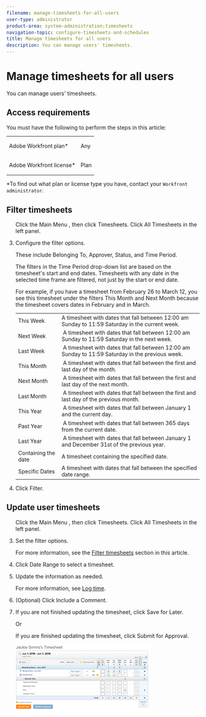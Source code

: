 ```yaml
---
filename: manage-timesheets-for-all-users
user-type: administrator
product-area: system-administration;timesheets
navigation-topic: configure-timesheets-and-schedules
title: Manage timesheets for all users
description: You can manage users' timesheets.
---
```


# Manage timesheets for all users

You can manage users' timesheets.

## Access requirements

You must have the following to perform the steps in this article:

<table cellspacing="0"> 
 <col> 
 <col> 
 <tbody> 
  <tr> 
   <td role="rowheader"><span>Adobe Workfront</span> plan*</td> 
   <td> <p>Any</p> </td> 
  </tr> 
  <tr> 
   <td role="rowheader"><span>Adobe Workfront</span> license*</td> 
   <td> <p><span>Plan</span> </p> </td> 
  </tr> 
 </tbody> 
</table>

&#42;To find out what plan or license type you have, contact your `Workfront administrator`.

## Filter timesheets

<ol> Click the Main Menu , then click Timesheets. Click All Timesheets in the left panel. 
 <li value="3"> <p> Configure the filter options.</p> <p>These include <span class="bold">Belonging To</span>, <span class="bold">Approver</span>, <span class="bold">Status</span>, and <span class="bold">Time Period</span>.</p> <p>The filters in the <span class="bold">Time Period</span> drop-down list are based on the timesheet's start and end dates. Timesheets with any date in the selected time frame are filtered, not just by the start or end date.<br></p> <p>For example, if you have a timesheet from February 26 to March 12, you see this timesheet under the filters This Month and Next Month because the timesheet covers dates in February and in March.</p> 
  <table cellspacing="0"> 
   <col> 
   <col> 
   <tbody> 
    <tr> 
     <td role="rowheader">This Week</td> 
     <td>A timesheet with dates that fall between 12:00 am Sunday to 11:59 Saturday in the current week.</td> 
    </tr> 
    <tr> 
     <td role="rowheader">Next Week</td> 
     <td> &nbsp;A timesheet with dates that fall between 12:00 am Sunday to 11:59 Saturday in the next week. </td> 
    </tr> 
    <tr> 
     <td role="rowheader">Last Week</td> 
     <td> &nbsp;A timesheet with dates that fall between 12:00 am Sunday to 11:59 Saturday in the previous week. </td> 
    </tr> 
    <tr> 
     <td role="rowheader">This Month</td> 
     <td>&nbsp;A timesheet with dates that fall between the first and last day of the month.</td> 
    </tr> 
    <tr> 
     <td role="rowheader">Next Month</td> 
     <td> &nbsp;A timesheet with dates that fall between the first and last day of the next month. </td> 
    </tr> 
    <tr> 
     <td role="rowheader">Last Month</td> 
     <td> &nbsp;A timesheet with dates that fall between the first and last day of the previous month. </td> 
    </tr> 
    <tr> 
     <td role="rowheader">This Year</td> 
     <td>&nbsp;A timesheet with dates that fall between January 1 and the current day.</td> 
    </tr> 
    <tr> 
     <td role="rowheader">Past Year</td> 
     <td>&nbsp;A timesheet with dates that fall between 365 days from the current date.</td> 
    </tr> 
    <tr> 
     <td role="rowheader">Last Year</td> 
     <td> &nbsp;A timesheet with dates that fall between January 1 and December 31st of the previous year. </td> 
    </tr> 
    <tr> 
     <td role="rowheader">Containing the date</td> 
     <td>A timesheet containing the specified date.</td> 
    </tr> 
    <tr> 
     <td role="rowheader">Specific Dates</td> 
     <td>A timesheet with dates that fall between the specified date range.</td> 
    </tr> 
   </tbody> 
  </table> </li> 
 <li value="4">Click <span class="bold">Filter</span>.</li> 
</ol>

## Update user timesheets

<ol> Click the Main Menu , then click Timesheets. Click All Timesheets in the left panel. 
 <li value="3"> <p>Set the filter options.</p> <p>For more information, see the <a href="#filtering-timesheets" class="MCXref xref">Filter timesheets</a> section in this article.</p> </li> 
 <li value="4">Click <span class="bold">Date Range</span> to select a timesheet.</li> 
 <li value="5"> <p>Update the information as needed.</p> <p>For more information, see <a href="../../../timesheets/create-and-manage-timesheets/log-time.md" class="MCXref xref">Log time</a>.</p> </li> 
 <li value="6">(Optional) Click <span class="bold">Include a Comment</span>.</li> 
 <li value="7"> <p style="font-weight: normal;">If you are not finished updating the timesheet, click <span class="bold">Save for Later</span>.</p> <p style="font-weight: normal;">Or</p> <p style="font-weight: normal;">If you are finished updating the timesheet, click <span class="bold">Submit for Approval</span>.</p> <p style="font-weight: normal;"> <img src="assets/jackie-simms-timesheet-350x176.png" alt="Jackie_Simms_Timesheet.png" style="width: 350;height: 176;"> </p> </li> 
</ol>


